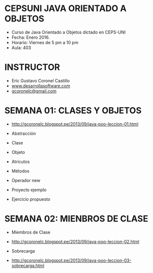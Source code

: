 # CEPSUNI JAVA ORIENTADO A OBJETOS
- Curso de Java Orientado a Objetos dictado en CEPS-UNI
- Fecha:  Enero 2016.
- Horario: Viernes de 5 pm a 10 pm
- Aula: 403

# INSTRUCTOR

- Eric Gustavo Coronel Castillo
- www.desarrollasoftware.com
- gcoronelc@gmail.com

# SEMANA 01: CLASES Y OBJETOS

- http://gcoronelc.blogspot.pe/2013/09/java-poo-leccion-01.html

- Abstracción
- Clase
- Objeto
- Atricutos
- Métodos
- Operador new
- Proyecto ejemplo
- Ejercicio propuesto

# SEMANA 02: MIENBROS DE CLASE

- Miembros de Clase
- http://gcoronelc.blogspot.pe/2013/09/java-poo-leccion-02.html

- Sobrecarga
- http://gcoronelc.blogspot.pe/2013/09/java-poo-leccion-03-sobrecarga.html



